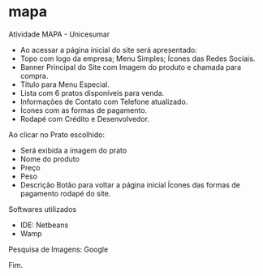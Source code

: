 # mapa
Atividade MAPA - Unicesumar

- Ao acessar a página inicial do site será apresentado:
- Topo com logo da empresa; Menu Simples; Ícones das Redes Sociais.
- Banner Principal do Site com Imagem do produto e chamada para compra.
- Título para Menu Especial.
- Lista com 6 pratos disponíveis para venda.
- Informações de Contato com Telefone atualizado.
- Ícones com as formas de pagamento.
- Rodapé com Crédito e Desenvolvedor.

Ao clicar no Prato escolhido:
- Será exibida a imagem do prato
- Nome do produto
- Preço
- Peso
- Descrição
 Botão para voltar a página inicial
 Ícones das formas de pagamento
 rodapé do site.
 
 Softwares utilizados
 - IDE: Netbeans
 - Wamp

Pesquisa de Imagens: Google

Fim.
